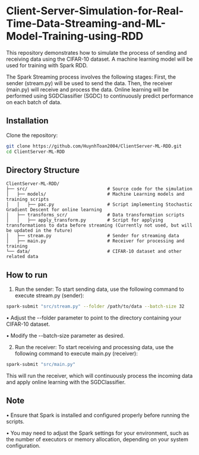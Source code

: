 # Client-Server-Simulation-for-Real-Time-Data-Streaming-and-ML-Model-Training-using-RDD

This repository demonstrates how to simulate the process of sending and receiving data using the CIFAR-10 dataset. A machine learning model will be used for training with Spark RDD.

The Spark Streaming process involves the following stages: First, the sender (stream.py) will be used to send the data. Then, the receiver (main.py) will receive and process the data. Online learning will be performed using SGDClassifier (SGDC) to continuously predict performance on each batch of data.

## Installation

Clone the repository:
   ```bash
   git clone https://github.com/HuynhToan2004/ClientServer-ML-RDD.git
   cd ClientServer-ML-RDD
   ```

## Directory Structure

```plaintext
ClientServer-ML-RDD/
├── src/                              # Source code for the simulation
│   ├── models/                       # Machine Learning models and training scripts
│   │   ├── pac.py                    # Script implementing Stochastic Gradient Descent for online learning
│   ├── transforms_scr/               # Data transformation scripts
│   │   ├── apply_transform.py        # Script for applying transformations to data before streaming (Currently not used, but will be updated in the future)
│   ├── stream.py                     # Sender for streaming data
│   ├── main.py                       # Receiver for processing and training
└── data/                             # CIFAR-10 dataset and other related data

```

## How to run

1. Run the sender:
To start sending data, use the following command to execute stream.py (sender):
  ```bash
  spark-submit "src/stream.py" --folder /path/to/data --batch-size 32
  ```
• Adjust the --folder parameter to point to the directory containing your CIFAR-10 dataset.

• Modify the --batch-size parameter as desired.

2. Run the receiver:
To start receiving and processing data, use the following command to execute main.py (receiver):
  ```bash
  spark-submit "src/main.py"
  ```
This will run the receiver, which will continuously process the incoming data and apply online learning with the SGDClassifier.
## Note

• Ensure that Spark is installed and configured properly before running the scripts.

• You may need to adjust the Spark settings for your environment, such as the number of executors or memory allocation, depending on your system configuration.

